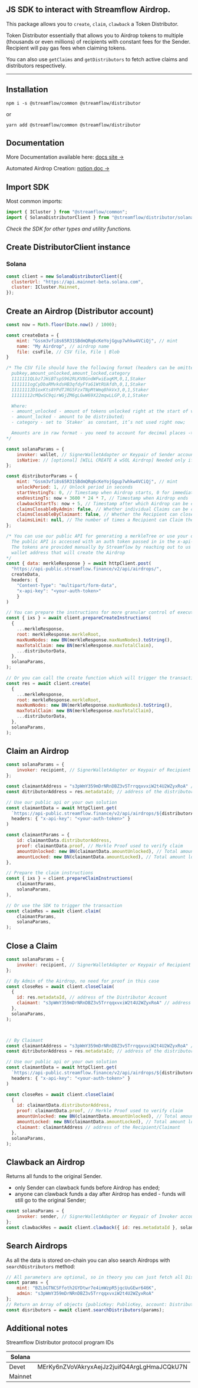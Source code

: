 ## JS SDK to interact with Streamflow Airdrop.

This package allows you to `create`, `claim`, `clawback` a Token Distributor.

Token Distributor essentially that allows you to Airdrop tokens to multiple (thousands or even millions) of recipients with constant fees for the Sender. Recipient will pay gas fees when claiming tokens.

You can also use `getClaims` and `getDistributors` to fetch active claims and distributors respectively.

---

## Installation

`npm i -s @streamflow/common @streamflow/distributor`

or

`yarn add @streamflow/common @streamflow/distributor`

## Documentation
More Documentation available here: [docs site →](https://streamflow-finance.github.io/js-sdk/)

Automated Airdrop Creation: [notion doc →](https://streamflow.notion.site/Automated-Airdrop-Creation-45b84bfd2dda4d7196be5dd02eed29c8)

## Import SDK

Most common imports:

```javascript
import { ICluster } from "@streamflow/common";
import { SolanaDistributorClient } from "@streamflow/distributor/solana";
```

_Check the SDK for other types and utility functions._

## Create DistributorClient instance

### Solana

```javascript
const client = new SolanaDistributorClient({
  clusterUrl: "https://api.mainnet-beta.solana.com",
  cluster: ICluster.Mainnet,
});
```

## Create an Airdrop (Distributor account)

```javascript
const now = Math.floor(Date.now() / 1000);

const createData = {
    mint: "Gssm3vfi8s65R31SBdmQRq6cKeYojGgup7whkw4VCiQj", // mint
    name: "My Airdrop", // airdrop name
    file: csvFile, // CSV file, File | Blob
}

/* The CSV file should have the following format (headers can be omitted)
  pubkey,amount_unlocked,amount_locked,category
  1111111QLbz7JHiBTspS962RLKV8GndWFwiEaqKM,0,1,Staker
  1111111ogCyDbaRMvkdsHB3qfdyFYaG1WtRUAfdh,0,1,Staker
  11111112D1oxKts8YPdTJRG5FzxTNpMtWmq8hkVx3,0,1,Staker
  11111112cMQwSC9qirWGjZM6gLGwW69X22mqwLLGP,0,1,Staker

  Where:
  - amount_unlocked - amount of tokens unlocked right at the start of vesting (cliff);
  - amount_locked - amount to be distributed;
  - category - set to `Staker` as constant, it’s not used right now;

  Amounts are in raw format - you need to account for decimal places -> 1.5 tokens with 6 decimals will be 1500000
*/ 

const solanaParams = {
    invoker: wallet, // SignerWalletAdapter or Keypair of Sender account
    isNative: // [optional] [WILL CREATE A wSOL Airdrop] Needed only if you need to Airdrop Solana native token
};

const distributorParams = {
    mint: "Gssm3vfi8s65R31SBdmQRq6cKeYojGgup7whkw4VCiQj", // mint
    unlockPeriod: 1, // Unlock period in seconds
    startVestingTs: 0, // Timestamp when Airdrop starts, 0 for immediately upon creation
    endVestingTs: now + 3600 * 24 * 7, // Timestamp when Airdrop ends
    clawbackStartTs: now + 5, // Timestamp after which Airdrop can be clawed back to the Sender address
    claimsClosableByAdmin: false, // Whether individual Claims can be closed by the Sender
    claimsClosableByClaimant: false, // Whether the Recipient can close their own Claim
    claimsLimit: null, // The number of times a Recipient can Claim the Airdrop - 0 or null for no limit on claims
};

/* You can use our public API for generating a merkleTree or use your own implementation
  The public API is accessed with an auth token passed in in the x-api-key header of the request
  The tokens are provided manually by Streamflow by reaching out to us with the 
  wallet address that will create the Airdrop
*/
const { data: merkleResponse } = await httpClient.post(
  "https://api-public.streamflow.finance/v2/api/airdrops/",
  createData,
  headers: { 
    "Content-Type": "multipart/form-data",
    "x-api-key": "<your-auth-token>"
    }
)

// You can prepare the instructions for more granular control of execution
const { ixs } = await client.prepareCreateInstructions(
  {
    ...merkleResponse,
    root: merkleResponse.merkleRoot,
    maxNumNodes: new BN(merkleResponse.maxNumNodes).toString(),
    maxTotalClaim: new BN(merkleResponse.maxTotalClaim),
    ...distributorData,
  },
  solanaParams,
);

// Or you can call the create function which will trigger the transaction execution for you
const res = await client.create(
  {
    ...merkleResponse,
    root: merkleResponse.merkleRoot,
    maxNumNodes: new BN(merkleResponse.maxNumNodes).toString(),
    maxTotalClaim: new BN(merkleResponse.maxTotalClaim),
    ...distributorData,
  },
  solanaParams,
);
```

## Claim an Airdrop

```javascript
const solanaParams = {
    invoker: recipient, // SignerWalletAdapter or Keypair of Recipient account
};

const claimantAddress = "s3pWmY359mDrNRnDBZ3v5TrrqqxvxiW2t4U2WZyxRoA" // Wallet that will perform the claim
const ditributorAddress = res.metadataId; // address of the distributor account

// Use our public api or your own solution
const claimantData = await httpClient.get(
  `https://api-public.streamflow.finance/v2/api/airdrops/${distributorAddress}/claimants/${claimantAddress}`,
  headers: { "x-api-key": "<your-auth-token>" }
)

const claimantParams = {
    id: claimantData.distributorAddress,
    proof: claimantData.proof, // Merkle Proof used to verify claim
    amountUnlocked: new BN(claimantData.amountUnlocked), // Total amount unlocked for a Recipient
    amountLocked: new BN(claimantData.amountLocked), // Total amount locked for a Recipient
},

// Prepare the claim instructions
const { ixs } = client.prepareClaimInstructions(
    claimantParams,
    solanaParams,
),

// Or use the SDK to trigger the transaction
const claimRes = await client.claim(
    claimantParams,
    solanaParams,
);
```

## Close a Claim

```javascript
const solanaParams = {
    invoker: recipient, // SignerWalletAdapter or Keypair of Recipient account
};

// By Admin of the Airdrop, no need for proof in this case
const closeRes = await client.closeClaim(
  {
    id: res.metadataId, // address of the Distributor Account
    claimant: "s3pWmY359mDrNRnDBZ3v5TrrqqxvxiW2t4U2WZyxRoA" // address of the Recipient/Claimant
  },
  solanaParams,
);



// By Claimant
const claimantAddress = "s3pWmY359mDrNRnDBZ3v5TrrqqxvxiW2t4U2WZyxRoA" // Wallet that will perform the claim
const ditributorAddress = res.metadataId; // address of the distributor account

// Use our public api or your own solution
const claimantData = await httpClient.get(
  `https://api-public.streamflow.finance/v2/api/airdrops/${distributorAddress}/claimants/${claimantAddress}`,
  headers: { "x-api-key": "<your-auth-token>" }
)

const closeRes = await client.closeClaim(
  {
    id: claimantData.distributorAddress,
    proof: claimantData.proof, // Merkle Proof used to verify claim
    amountUnlocked: new BN(claimantData.amountUnlocked), // Total amount unlocked for a Recipient
    amountLocked: new BN(claimantData.amountLocked), // Total amount locked for a Recipient
    claimant: claimantAddress // address of the Recipient/Claimant
  },
  solanaParams,
);
```


## Clawback an Airdrop

Returns all funds to the original Sender. 
- only Sender can clawback funds before Airdrop has ended;
- anyone can clawback funds a day after Airdrop has ended - funds will still go to the original Sender;

```javascript
const solanaParams = {
    invoker: sender, // SignerWalletAdapter or Keypair of Invoker account
};
const clawbackRes = await client.clawback({ id: res.metadataId }, solanaParams);
```

## Search Airdrops

As all the data is stored on-chain you can also search Airdrops with `searchDistributors` method:

```javascript
// All parameters are optional, so in theory you can just fetch all Distributors
const params = {
    mint: "BZLbGTNCSFfoth2GYDtwr7e4imWzpR5jqcUuGEwr646K", 
    admin: "s3pWmY359mDrNRnDBZ3v5TrrqqxvxiW2t4U2WZyxRoA"
};
// Return an Array of objects {publicKey: PublicKey, account: Distributor}
const disributors = await client.searchDistributors(params);
```

## Additional notes

Streamflow Distributor protocol program IDs

| Solana  |                                              |
| ------- | -------------------------------------------- |
| Devet   | MErKy6nZVoVAkryxAejJz2juifQ4ArgLgHmaJCQkU7N |
| Mainnet |   |
